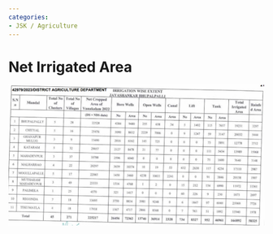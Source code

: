 ```yaml
---
categories:
- JSK / Agriculture
---
```

# Net Irrigated Area

![](../files/d06829d1-0390-4253-9372-dfa68017babf.png)
